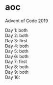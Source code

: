 # aoc
Advent of Code 2019

Day 1: both\
Day 2: both\
Day 3: first\
Day 4: both\
Day 5: both\
Day 6: both\
Day 7: first\
Day 8: both\
Day 9: both\
Day 16:
